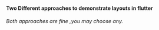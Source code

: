 #### Two Different approaches to demonstrate layouts in flutter
###### Both approaches are fine ,you may choose any.